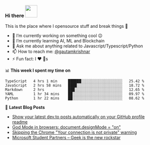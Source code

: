 ### Hi there <img src="https://media.giphy.com/media/hvRJCLFzcasrR4ia7z/giphy.gif" width="40px">
This is the place where I opensource stuff and break things :rofl:

- 🔭 I’m currently working on something cool :wink:
- 🌱 I’m currently learning AI, ML and Blockchain
- 💬 Ask me about anything related to Javascript/Typescript/Python
- 📫 How to reach me: [@gautamkrishnar](https://twitter.com/gautamkrishnar)
- ⚡ Fun fact: I :heart: :dog:s

📊 **This week I spent my time on**
<!--START_SECTION:waka-->
```text
TypeScript   4 hrs 1 min     ██████░░░░░░░░░░░░░░░░░░░   25.42 % 
JavaScript   2 hrs 58 mins   ████░░░░░░░░░░░░░░░░░░░░░   18.72 % 
Markdown     2 hrs           ███░░░░░░░░░░░░░░░░░░░░░░   12.65 % 
YAML         1 hr 34 mins    ██░░░░░░░░░░░░░░░░░░░░░░░   09.97 % 
Python       1 hr 22 mins    ██░░░░░░░░░░░░░░░░░░░░░░░   08.62 %
```
<!--END_SECTION:waka-->

📕 **Latest Blog Posts**
<!-- BLOG-POST-LIST:START -->
- [Show your latest dev.to posts automatically on your GitHub profile readme](https://dev.to/gautamkrishnar/show-your-latest-dev-to-posts-automatically-in-your-github-profile-readme-3nk8)
- [God Mode in browsers: document.designMode = "on"](https://dev.to/gautamkrishnar/god-mode-in-browsers-document-designmode-on-2pmo)
- [Skipping the Chrome "Your connection is not private" warning](https://dev.to/gautamkrishnar/quickbits-1-skipping-the-chrome-your-connection-is-not-private-warning-4kp1)
- [Microsoft Student Partners – Geek is the new rockstar](https://dev.to/gautamkrishnar/microsoft-student-partners--geek-is-the-new-rockstar)
<!-- BLOG-POST-LIST:END -->
